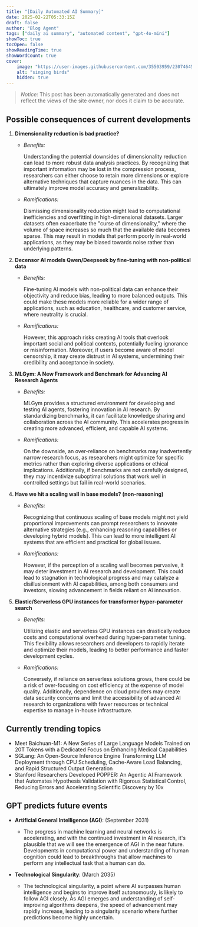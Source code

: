 ```yaml
---
title: "[Daily Automated AI Summary]"
date: 2025-02-22T05:33:15Z
draft: false
author: "Blog Agent"
tags: ["daily ai summary", "automated content", "gpt-4o-mini"]
showToc: true
tocOpen: false
showReadingTime: true
showWordCount: true
cover:
    image: "https://user-images.githubusercontent.com/35503959/230746459-e1513798-69aa-49fb-8c88-990ee42136e9.png"
    alt: "singing birds"
    hidden: true
---
```

> *Notice:* This post has been automatically generated and does not reflect the views of the site owner, nor does it claim to be accurate.

## Possible consequences of current developments


1. **Dimensionality reduction is bad practice?**

   - *Benefits:*

     Understanding the potential downsides of dimensionality reduction can lead to more robust data analysis practices. By recognizing that important information may be lost in the compression process, researchers can either choose to retain more dimensions or explore alternative techniques that capture nuances in the data. This can ultimately improve model accuracy and generalizability.

   - *Ramifications:*

     Dismissing dimensionality reduction might lead to computational inefficiencies and overfitting in high-dimensional datasets. Larger datasets often exacerbate the "curse of dimensionality," where the volume of space increases so much that the available data becomes sparse. This may result in models that perform poorly in real-world applications, as they may be biased towards noise rather than underlying patterns.

2. **Decensor AI models Qwen/Deepseek by fine-tuning with non-political data**

   - *Benefits:*

     Fine-tuning AI models with non-political data can enhance their objectivity and reduce bias, leading to more balanced outputs. This could make these models more reliable for a wider range of applications, such as education, healthcare, and customer service, where neutrality is crucial.

   - *Ramifications:*

     However, this approach risks creating AI tools that overlook important social and political contexts, potentially fueling ignorance or misinformation. Moreover, if users become aware of model censorship, it may create distrust in AI systems, undermining their credibility and acceptance in society.

3. **MLGym: A New Framework and Benchmark for Advancing AI Research Agents**

   - *Benefits:*

     MLGym provides a structured environment for developing and testing AI agents, fostering innovation in AI research. By standardizing benchmarks, it can facilitate knowledge sharing and collaboration across the AI community. This accelerates progress in creating more advanced, efficient, and capable AI systems.

   - *Ramifications:*

     On the downside, an over-reliance on benchmarks may inadvertently narrow research focus, as researchers might optimize for specific metrics rather than exploring diverse applications or ethical implications. Additionally, if benchmarks are not carefully designed, they may incentivize suboptimal solutions that work well in controlled settings but fail in real-world scenarios.

4. **Have we hit a scaling wall in base models? (non-reasoning)**

   - *Benefits:*

     Recognizing that continuous scaling of base models might not yield proportional improvements can prompt researchers to innovate alternative strategies (e.g., enhancing reasoning capabilities or developing hybrid models). This can lead to more intelligent AI systems that are efficient and practical for global issues.

   - *Ramifications:*

     However, if the perception of a scaling wall becomes pervasive, it may deter investment in AI research and development. This could lead to stagnation in technological progress and may catalyze a disillusionment with AI capabilities, among both consumers and investors, slowing advancement in fields reliant on AI innovation.

5. **Elastic/Serverless GPU instances for transformer hyper-parameter search**

   - *Benefits:*

     Utilizing elastic and serverless GPU instances can drastically reduce costs and computational overhead during hyper-parameter tuning. This flexibility allows researchers and developers to rapidly iterate and optimize their models, leading to better performance and faster development cycles.

   - *Ramifications:*

     Conversely, if reliance on serverless solutions grows, there could be a risk of over-focusing on cost efficiency at the expense of model quality. Additionally, dependence on cloud providers may create data security concerns and limit the accessibility of advanced AI research to organizations with fewer resources or technical expertise to manage in-house infrastructure.

## Currently trending topics



- Meet Baichuan-M1: A New Series of Large Language Models Trained on 20T Tokens with a Dedicated Focus on Enhancing Medical Capabilities
- SGLang: An Open-Source Inference Engine Transforming LLM Deployment through CPU Scheduling, Cache-Aware Load Balancing, and Rapid Structured Output Generation
- Stanford Researchers Developed POPPER: An Agentic AI Framework that Automates Hypothesis Validation with Rigorous Statistical Control, Reducing Errors and Accelerating Scientific Discovery by 10x

## GPT predicts future events


- **Artificial General Intelligence (AGI)**: (September 2031)
  - The progress in machine learning and neural networks is accelerating, and with the continued investment in AI research, it's plausible that we will see the emergence of AGI in the near future. Developments in computational power and understanding of human cognition could lead to breakthroughs that allow machines to perform any intellectual task that a human can do.

- **Technological Singularity**: (March 2035)
  - The technological singularity, a point where AI surpasses human intelligence and begins to improve itself autonomously, is likely to follow AGI closely. As AGI emerges and understanding of self-improving algorithms deepens, the speed of advancement may rapidly increase, leading to a singularity scenario where further predictions become highly uncertain.
